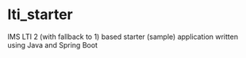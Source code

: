lti_starter
===========

IMS LTI 2 (with fallback to 1) based starter (sample) application written using Java and Spring Boot
